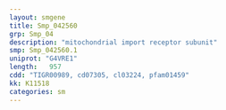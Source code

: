 ```yaml
---
layout: smgene
title: Smp_042560
grp: Smp_04
description: "mitochondrial import receptor subunit"
smp: Smp_042560.1
uniprot: "G4VRE1"
length:   957
cdd: "TIGR00989, cd07305, cl03224, pfam01459"
kk: K11518
categories: sm
---
```

